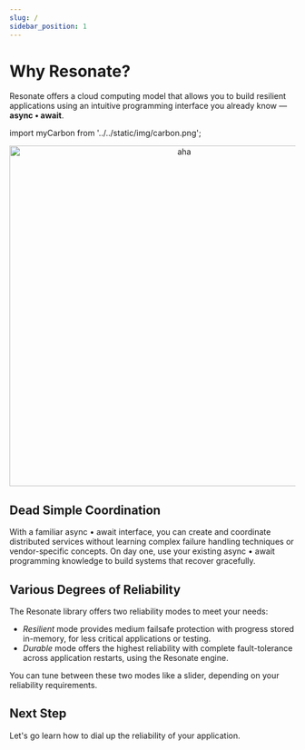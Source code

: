```yaml
---
slug: /
sidebar_position: 1
---
```


# Why Resonate?

Resonate offers a cloud computing model that allows you to build resilient applications using an intuitive programming interface you already know — **async • await**. 

import myCarbon from '../../static/img/carbon.png';

<center>
<img src={myCarbon} alt="aha" width="600" /> 
</center>

## Dead Simple Coordination

With a familiar async • await interface, you can create and coordinate distributed services without learning complex failure handling techniques or vendor-specific concepts. On day one, use your existing async • await programming knowledge to build systems that recover gracefully. 


## Various Degrees of Reliability

The Resonate library offers two reliability modes to meet your needs:
- *Resilient* mode provides medium failsafe protection with progress stored in-memory, for less critical applications or testing. 
- *Durable* mode offers the highest reliability with complete fault-tolerance across application restarts, using the Resonate engine.

You can tune between these two modes like a slider, depending on your reliability requirements.

## Next Step

Let's go learn how to dial up the reliability of your application. 
